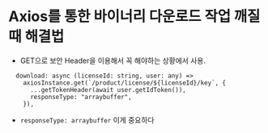 # Axios를 통한 바이너리 다운로드 작업 깨질 때 해결법
* GET으로 보안 Header을 이용해서 꼭 해야하는 상황에서 사용.
```tsx
  download: async (licenseId: string, user: any) =>
    axiosInstance.get(`/product/license/${licenseId}/key`, {
      ...getTokenHeader(await user.getIdToken()),
      responseType: "arraybuffer",
    }),
```
* `responseType: arraybuffer` 이게 중요하다
